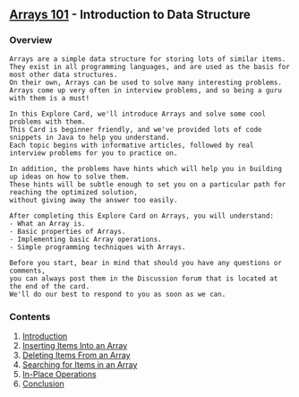 [Arrays 101](https://leetcode.com/explore/learn/card/fun-with-arrays/) - Introduction to Data Structure
---
### Overview
```
Arrays are a simple data structure for storing lots of similar items.
They exist in all programming languages, and are used as the basis for most other data structures. 
On their own, Arrays can be used to solve many interesting problems. 
Arrays come up very often in interview problems, and so being a guru with them is a must!

In this Explore Card, we'll introduce Arrays and solve some cool problems with them. 
This Card is beginner friendly, and we've provided lots of code snippets in Java to help you understand. 
Each topic begins with informative articles, followed by real interview problems for you to practice on.

In addition, the problems have hints which will help you in building up ideas on how to solve them. 
These hints will be subtle enough to set you on a particular path for reaching the optimized solution, 
without giving away the answer too easily.

After completing this Explore Card on Arrays, you will understand:
- What an Array is.
- Basic properties of Arrays.
- Implementing basic Array operations.
- Simple programming techniques with Arrays.

Before you start, bear in mind that should you have any questions or comments, 
you can always post them in the Discussion forum that is located at the end of the card. 
We'll do our best to respond to you as soon as we can.
```

### Contents
1. [Introduction](https://github.com/woukl22/Leetcode/tree/main/Explore/Learn/Arrays%20101/Introduction)
2. [Inserting Items Into an Array](https://github.com/woukl22/Leetcode/tree/main/Explore/Learn/Arrays%20101/Inserting%20Items%20Into%20an%20Array)
3. [Deleting Items From an Array](https://github.com/woukl22/Leetcode/tree/main/Explore/Learn/Arrays%20101/Deleting%20Items%20From%20an%20Array)
4. [Searching for Items in an Array](https://github.com/woukl22/Leetcode/tree/main/Explore/Learn/Arrays%20101/Searching%20for%20Items%20in%20an%20Array)
5. [In-Place Operations](https://github.com/woukl22/Leetcode/tree/main/Explore/Learn/Arrays%20101/In-Place%20Operations)
6. [Conclusion](https://github.com/woukl22/Leetcode/tree/main/Explore/Learn/Arrays%20101/Conclusion)
